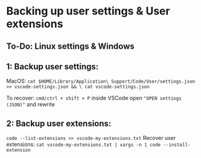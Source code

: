 # Backing up user settings & User extensions

To-Do: Linux settings & Windows
---

## 1: Backup user settings:
MacOS: `cat $HOME/Library/Application\ Support/Code/User/settings.json >> vscode-settings.json && \
    cat vscode-settings.json`

To recover: `cmd/ctrl + shift + P` inside VSCode open `"OPEN settings (JSON)"` and rewrite

## 2: Backup user extensions:
`code --list-extensions >> vscode-my-extensions.txt`
Recover user extensions: `cat vscode-my-extensions.txt | xargs -n 1 code --install-extension`